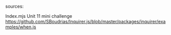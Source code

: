 
sources: 


Index.mjs 
Unit 11 mini challenge 
https://github.com/SBoudrias/Inquirer.js/blob/master/packages/inquirer/examples/when.js